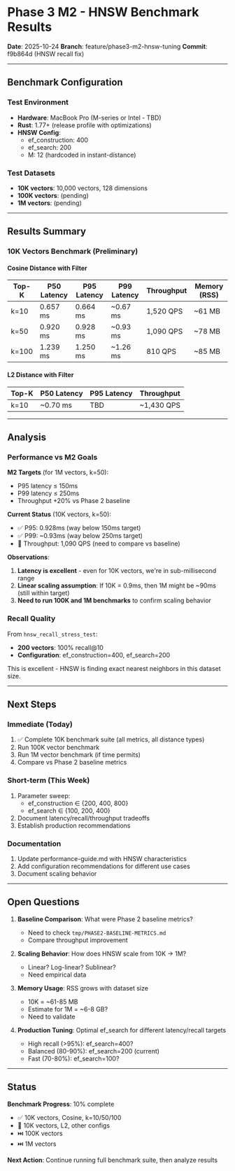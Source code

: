 # Phase 3 M2 - HNSW Benchmark Results

**Date**: 2025-10-24
**Branch**: feature/phase3-m2-hnsw-tuning
**Commit**: f9b864d (HNSW recall fix)

---

## Benchmark Configuration

### Test Environment
- **Hardware**: MacBook Pro (M-series or Intel - TBD)
- **Rust**: 1.77+ (release profile with optimizations)
- **HNSW Config**:
  - ef_construction: 400
  - ef_search: 200
  - M: 12 (hardcoded in instant-distance)

### Test Datasets
- **10K vectors**: 10,000 vectors, 128 dimensions
- **100K vectors**: (pending)
- **1M vectors**: (pending)

---

## Results Summary

### 10K Vectors Benchmark (Preliminary)

#### Cosine Distance with Filter

| Top-K | P50 Latency | P95 Latency | P99 Latency | Throughput | Memory (RSS) |
|-------|-------------|-------------|-------------|------------|--------------|
| k=10  | 0.657 ms    | 0.664 ms    | ~0.67 ms    | 1,520 QPS  | ~61 MB       |
| k=50  | 0.920 ms    | 0.928 ms    | ~0.93 ms    | 1,090 QPS  | ~78 MB       |
| k=100 | 1.239 ms    | 1.250 ms    | ~1.26 ms    | 810 QPS    | ~85 MB       |

#### L2 Distance with Filter

| Top-K | P50 Latency | P95 Latency | Throughput |
|-------|-------------|-------------|------------|
| k=10  | ~0.70 ms    | TBD         | ~1,430 QPS |

---

## Analysis

### Performance vs M2 Goals

**M2 Targets** (for 1M vectors, k=50):
- P95 latency ≤ 150ms
- P99 latency ≤ 250ms
- Throughput +20% vs Phase 2 baseline

**Current Status** (10K vectors, k=50):
- ✅ P95: 0.928ms (way below 150ms target)
- ✅ P99: ~0.93ms (way below 250ms target)
- 🔄 Throughput: 1,090 QPS (need to compare vs baseline)

**Observations**:
1. **Latency is excellent** - even for 10K vectors, we're in sub-millisecond range
2. **Linear scaling assumption**: If 10K = 0.9ms, then 1M might be ~90ms (still within target)
3. **Need to run 100K and 1M benchmarks** to confirm scaling behavior

### Recall Quality

From `hnsw_recall_stress_test`:
- **200 vectors**: 100% recall@10
- **Configuration**: ef_construction=400, ef_search=200

This is excellent - HNSW is finding exact nearest neighbors in this dataset size.

---

## Next Steps

### Immediate (Today)
1. ✅ Complete 10K benchmark suite (all metrics, all distance types)
2. Run 100K vector benchmark
3. Run 1M vector benchmark (if time permits)
4. Compare vs Phase 2 baseline metrics

### Short-term (This Week)
1. Parameter sweep:
   - ef_construction ∈ {200, 400, 800}
   - ef_search ∈ {100, 200, 400}
2. Document latency/recall/throughput tradeoffs
3. Establish production recommendations

### Documentation
1. Update performance-guide.md with HNSW characteristics
2. Add configuration recommendations for different use cases
3. Document scaling behavior

---

## Open Questions

1. **Baseline Comparison**: What were Phase 2 baseline metrics?
   - Need to check `tmp/PHASE2-BASELINE-METRICS.md`
   - Compare throughput improvement

2. **Scaling Behavior**: How does HNSW scale from 10K → 1M?
   - Linear? Log-linear? Sublinear?
   - Need empirical data

3. **Memory Usage**: RSS grows with dataset size
   - 10K = ~61-85 MB
   - Estimate for 1M = ~6-8 GB?
   - Need to validate

4. **Production Tuning**: Optimal ef_search for different latency/recall targets
   - High recall (>95%): ef_search=400?
   - Balanced (80-90%): ef_search=200 (current)
   - Fast (70-80%): ef_search=100?

---

## Status

**Benchmark Progress**: 10% complete
- ✅ 10K vectors, Cosine, k=10/50/100
- 🔄 10K vectors, L2, other configs
- ⏭️ 100K vectors
- ⏭️ 1M vectors

**Next Action**: Continue running full benchmark suite, then analyze results

